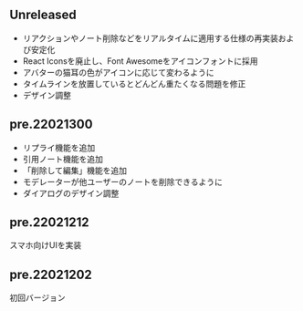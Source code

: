 ## Unreleased

* リアクションやノート削除などをリアルタイムに適用する仕様の再実装および安定化
* React Iconsを廃止し、Font Awesomeをアイコンフォントに採用
* アバターの猫耳の色がアイコンに応じて変わるように
* タイムラインを放置しているとどんどん重たくなる問題を修正
* デザイン調整

## pre.22021300

* リプライ機能を追加
* 引用ノート機能を追加
* 「削除して編集」機能を追加
* モデレーターが他ユーザーのノートを削除できるように
* ダイアログのデザイン調整

## pre.22021212

スマホ向けUIを実装

## pre.22021202

初回バージョン
